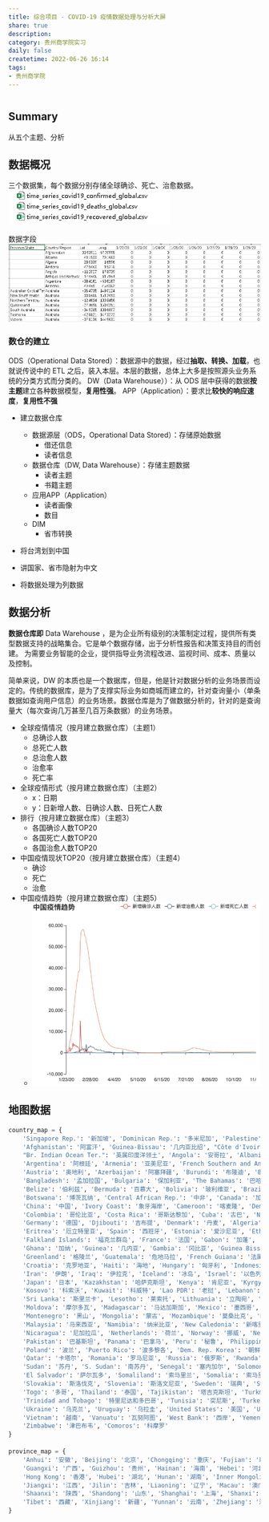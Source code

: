 ```yaml
---
title: 综合项目 - COVID-19 疫情数据处理与分析大屏
share: true
description:  
category: 贵州商学院实习
daily: false
createtime: 2022-06-26 16:14
tags:
- 贵州商学院
---
```

```toc
```
## Summary
从五个主题、分析

## 数据概况
三个数据集，每个数据分别存储全球确诊、死亡、治愈数据。
![static/attachment/Pasted image 20220627084334.png](static/attachment/Pasted%20image%2020220627084334.png)

数据字段
![static/attachment/Pasted image 20220627084512.png](static/attachment/Pasted%20image%2020220627084512.png)

### 数仓的建立
ODS（Operational Data Stored）：数据源中的数据，经过**抽取、转换、加载**，也就说传说中的 ETL 之后，装入本层。本层的数据，总体上大多是按照源头业务系统的分类方式而分类的。
DW（Data Warehouse））：从 ODS 层中获得的数据**按主题**建立各种数据模型，**复用性强**。
APP（Application）：要求比**较快的响应速度**，**复用性不强**
- 建立数据仓库 
	- 数据源层（ODS，Operational Data Stored）：存储原始数据
		- 借还信息
		- 读者信息
	- 数据仓库（DW, Data Warehouse）：存储主题数据
		- 读者主题
		- 书籍主题
	- 应用APP（Application）
		- 读者画像
		- 数目
	- DIM
		- 省市转换

- 将台湾划到中国
- 讲国家、省市隐射为中文
- 将数据处理为列数据

## 数据分析
**数据仓库即** Data Warehouse ，是为企业所有级别的决策制定过程，提供所有类型数据支持的战略集合。它是单个数据存储，出于分析性报告和决策支持目的而创建。 为需要业务智能的企业，提供指导业务流程改进、监视时间、成本、质量以及控制。

简单来说，DW 的本质也是一个数据库，但是，他是针对数据分析的业务场景而设定的。传统的数据库，是为了支撑实际业务如商城而建立的，针对查询量小（单条数据如查询用户信息）的业务场景。数据仓库是为了做数据分析的，针对的是查询量大（每次查询几万甚至几百万条数据）的业务场景。

- 全球疫情情况（按月建立数据仓库）（主题1）
	- 总确诊人数
	- 总死亡人数
	- 总治愈人数
	- 治愈率
	- 死亡率
- 全球疫情形式（按月建立数据仓库）（主题2）
	- x：日期
	- y：日新增人数、日确诊人数、日死亡人数
- 排行（按月建立数据仓库）（主题3）
	- 各国确诊人数TOP20
	- 各国死亡人数TOP20
	- 各国治愈人数TOP20
- 中国疫情现状TOP20（按月建立数据仓库）（主题4）
	- 确诊
	- 死亡
	- 治愈
- 中国疫情趋势（按月建立数据仓库）（主题5）
	- ![static/attachment/Pasted image 20220627085626.png](static/attachment/Pasted%20image%2020220627085626.png)

## 地图数据
```python
country_map = {
    'Singapore Rep.': '新加坡', 'Dominican Rep.': '多米尼加', 'Palestine': '巴勒斯坦', 'Bahamas': '巴哈马', 'Timor-Leste': '东帝汶',
    'Afghanistan': '阿富汗', 'Guinea-Bissau': '几内亚比绍', "Côte d'Ivoire": '科特迪瓦', 'Siachen Glacier': '锡亚琴冰川',
    "Br. Indian Ocean Ter.": '英属印度洋领土', 'Angola': '安哥拉', 'Albania': '阿尔巴尼亚', 'United Arab Emirates': '阿联酋',
    'Argentina': '阿根廷', 'Armenia': '亚美尼亚', 'French Southern and Antarctic Lands': '法属南半球和南极领地', 'Australia': '澳大利亚',
    'Austria': '奥地利', 'Azerbaijan': '阿塞拜疆', 'Burundi': '布隆迪', 'Belgium': '比利时', 'Benin': '贝宁', 'Burkina Faso': '布基纳法索',
    'Bangladesh': '孟加拉国', 'Bulgaria': '保加利亚', 'The Bahamas': '巴哈马', 'Bosnia and Herz.': '波斯尼亚和黑塞哥维那', 'Belarus': '白俄罗斯',
    'Belize': '伯利兹', 'Bermuda': '百慕大', 'Bolivia': '玻利维亚', 'Brazil': '巴西', 'Brunei': '文莱', 'Bhutan': '不丹',
    'Botswana': '博茨瓦纳', 'Central African Rep.': '中非', 'Canada': '加拿大', 'Switzerland': '瑞士', 'Chile': '智利',
    'China': '中国', 'Ivory Coast': '象牙海岸', 'Cameroon': '喀麦隆', 'Dem. Rep. Congo': '刚果民主共和国', 'Congo': '刚果',
    'Colombia': '哥伦比亚', 'Costa Rica': '哥斯达黎加', 'Cuba': '古巴', 'N. Cyprus': '北塞浦路斯', 'Cyprus': '塞浦路斯', 'Czech Rep.': '捷克',
    'Germany': '德国', 'Djibouti': '吉布提', 'Denmark': '丹麦', 'Algeria': '阿尔及利亚', 'Ecuador': '厄瓜多尔', 'Egypt': '埃及',
    'Eritrea': '厄立特里亚', 'Spain': '西班牙', 'Estonia': '爱沙尼亚', 'Ethiopia': '埃塞俄比亚', 'Finland': '芬兰', 'Fiji': '斐',
    'Falkland Islands': '福克兰群岛', 'France': '法国', 'Gabon': '加蓬', 'United Kingdom': '英国', 'Georgia': '格鲁吉亚',
    'Ghana': '加纳', 'Guinea': '几内亚', 'Gambia': '冈比亚', 'Guinea Bissau': '几内亚比绍', 'Eq. Guinea': '赤道几内亚', 'Greece': '希腊',
    'Greenland': '格陵兰', 'Guatemala': '危地马拉', 'French Guiana': '法属圭亚那', 'Guyana': '圭亚那', 'Honduras': '洪都拉斯',
    'Croatia': '克罗地亚', 'Haiti': '海地', 'Hungary': '匈牙利', 'Indonesia': '印度尼西亚', 'India': '印度', 'Ireland': '爱尔兰',
    'Iran': '伊朗', 'Iraq': '伊拉克', 'Iceland': '冰岛', 'Israel': '以色列', 'Italy': '意大利', 'Jamaica': '牙买加', 'Jordan': '约旦',
    'Japan': '日本', 'Kazakhstan': '哈萨克斯坦', 'Kenya': '肯尼亚', 'Kyrgyzstan': '吉尔吉斯斯坦', 'Cambodia': '柬埔寨', 'Korea': '韩国',
    'Kosovo': '科索沃', 'Kuwait': '科威特', 'Lao PDR': '老挝', 'Lebanon': '黎巴嫩', 'Liberia': '利比里亚', 'Libya': '利比亚',
    'Sri Lanka': '斯里兰卡', 'Lesotho': '莱索托', 'Lithuania': '立陶宛', 'Luxembourg': '卢森堡', 'Latvia': '拉脱维亚', 'Morocco': '摩洛哥',
    'Moldova': '摩尔多瓦', 'Madagascar': '马达加斯加', 'Mexico': '墨西哥', 'Macedonia': '马其顿', 'Mali': '马里', 'Myanmar': '缅甸',
    'Montenegro': '黑山', 'Mongolia': '蒙古', 'Mozambique': '莫桑比克', 'Mauritania': '毛里塔尼亚', 'Malawi': '马拉维',
    'Malaysia': '马来西亚', 'Namibia': '纳米比亚', 'New Caledonia': '新喀里多尼亚', 'Niger': '尼日尔', 'Nigeria': '尼日利亚',
    'Nicaragua': '尼加拉瓜', 'Netherlands': '荷兰', 'Norway': '挪威', 'Nepal': '尼泊尔', 'New Zealand': '新西兰', 'Oman': '阿曼',
    'Pakistan': '巴基斯坦', 'Panama': '巴拿马', 'Peru': '秘鲁', 'Philippines': '菲律宾', 'Papua New Guinea': '巴布亚新几内亚',
    'Poland': '波兰', 'Puerto Rico': '波多黎各', 'Dem. Rep. Korea': '朝鲜', 'Portugal': '葡萄牙', 'Paraguay': '巴拉圭',
    'Qatar': '卡塔尔', 'Romania': '罗马尼亚', 'Russia': '俄罗斯', 'Rwanda': '卢旺达', 'W. Sahara': '西撒哈拉', 'Saudi Arabia': '沙特阿拉伯',
    'Sudan': '苏丹', 'S. Sudan': '南苏丹', 'Senegal': '塞内加尔', 'Solomon Is.': '所罗门群岛', 'Sierra Leone': '塞拉利昂',
    'El Salvador': '萨尔瓦多', 'Somaliland': '索马里兰', 'Somalia': '索马里', 'Serbia': '塞尔维亚', 'Suriname': '苏里南',
    'Slovakia': '斯洛伐克', 'Slovenia': '斯洛文尼亚', 'Sweden': '瑞典', 'Swaziland': '斯威士兰', 'Syria': '叙利亚', 'Chad': '乍得',
    'Togo': '多哥', 'Thailand': '泰国', 'Tajikistan': '塔吉克斯坦', 'Turkmenistan': '土库曼斯坦', 'East Timor': '东帝汶',
    'Trinidad and Tobago': '特里尼达和多巴哥', 'Tunisia': '突尼斯', 'Turkey': '土耳其', 'Tanzania': '坦桑尼亚', 'Uganda': '乌干达',
    'Ukraine': '乌克兰', 'Uruguay': '乌拉圭', 'United States': '美国', 'Uzbekistan': '乌兹别克斯坦', 'Venezuela': '委内瑞拉',
    'Vietnam': '越南', 'Vanuatu': '瓦努阿图', 'West Bank': '西岸', 'Yemen': '也门', 'South Africa': '南非', 'Zambia': '赞比亚',
    'Zimbabwe': '津巴布韦', 'Comoros': '科摩罗'
}

province_map = {
    'Anhui': '安徽', 'Beijing': '北京', 'Chongqing': '重庆', 'Fujian': '新疆', 'Gansu': '甘肃', 'Guangdong': '广东',
    'Guangxi': '广西', 'Guizhou': '贵州', 'Hainan': '海南', 'Hebei': '河北', 'Heilongjiang': '黑龙江', 'Henan': '河南',
    'Hong Kong': '香港', 'Hubei': '湖北', 'Hunan': '湖南', 'Inner Mongolia': '内蒙古', 'Jiangsu': '江苏',
    'Jiangxi': '江西', 'Jilin': '吉林', 'Liaoning': '辽宁', 'Macau': '澳门', 'Ningxia': '宁夏', 'Qinghai': '青海',
    'Shaanxi': '陕西', 'Shandong': '山东', 'Shanghai': '上海', 'Shanxi': '山西', 'Sichuan': '四川', 'Tianjin': '天津',
    'Tibet': '西藏', 'Xinjiang': '新疆', 'Yunnan': '云南', 'Zhejiang': '浙江', 'Fujian':'福建', 'Taiwan': '台湾'
} 
```